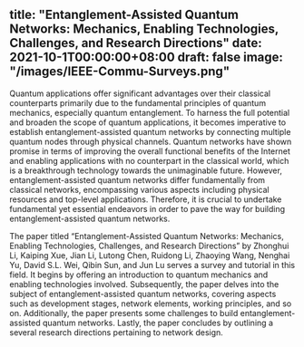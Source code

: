 title: "Entanglement-Assisted Quantum Networks: Mechanics, Enabling Technologies, Challenges, and Research Directions"
date: 2021-10-1T00:00:00+08:00
draft: false
image: "/images/IEEE-Commu-Surveys.png"
---

Quantum applications offer significant advantages over their classical counterparts primarily due to the fundamental principles of quantum mechanics, especially quantum entanglement. To harness the full potential and broaden the scope of quantum applications, it becomes imperative to establish entanglement-assisted quantum networks by connecting multiple quantum nodes through physical channels. Quantum networks have shown promise in terms of improving the overall functional benefits of the Internet and enabling applications with no counterpart in the classical world, which is a breakthrough technology towards the unimaginable future. However, entanglement-assisted quantum networks differ fundamentally from classical networks, encompassing various aspects including physical resources and top-level applications. Therefore, it is crucial to undertake fundamental yet essential endeavors in order to pave the way for building entanglement-assisted quantum networks.

The paper titled “Entanglement-Assisted Quantum Networks: Mechanics, Enabling Technologies, Challenges, and Research Directions” by Zhonghui Li, Kaiping Xue, Jian Li, Lutong Chen, Ruidong Li, Zhaoying Wang, Nenghai Yu, David S.L. Wei, Qibin Sun, and Jun Lu serves a survey and tutorial in this field. It begins by offering an introduction to quantum mechanics and enabling technologies involved. Subsequently, the paper delves into the subject of entanglement-assisted quantum networks, covering aspects such as development stages, network elements, working principles, and so on. Additionally, the paper presents some challenges to build entanglement-assisted quantum networks. Lastly, the paper concludes by outlining a several research directions pertaining to network design.
